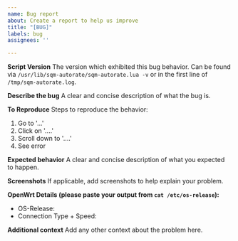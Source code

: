 ```yaml
---
name: Bug report
about: Create a report to help us improve
title: "[BUG]"
labels: bug
assignees: ''

---
```


**Script Version**
The version which exhibited this bug behavior. Can be found via `/usr/lib/sqm-autorate/sqm-autorate.lua -v` or in the first line of `/tmp/sqm-autorate.log`.

**Describe the bug**
A clear and concise description of what the bug is.

**To Reproduce**
Steps to reproduce the behavior:
1. Go to '...'
2. Click on '....'
3. Scroll down to '....'
4. See error

**Expected behavior**
A clear and concise description of what you expected to happen.

**Screenshots**
If applicable, add screenshots to help explain your problem.

**OpenWrt Details (please paste your output from `cat /etc/os-release`):**
 - OS-Release:
 - Connection Type + Speed:

**Additional context**
Add any other context about the problem here.
